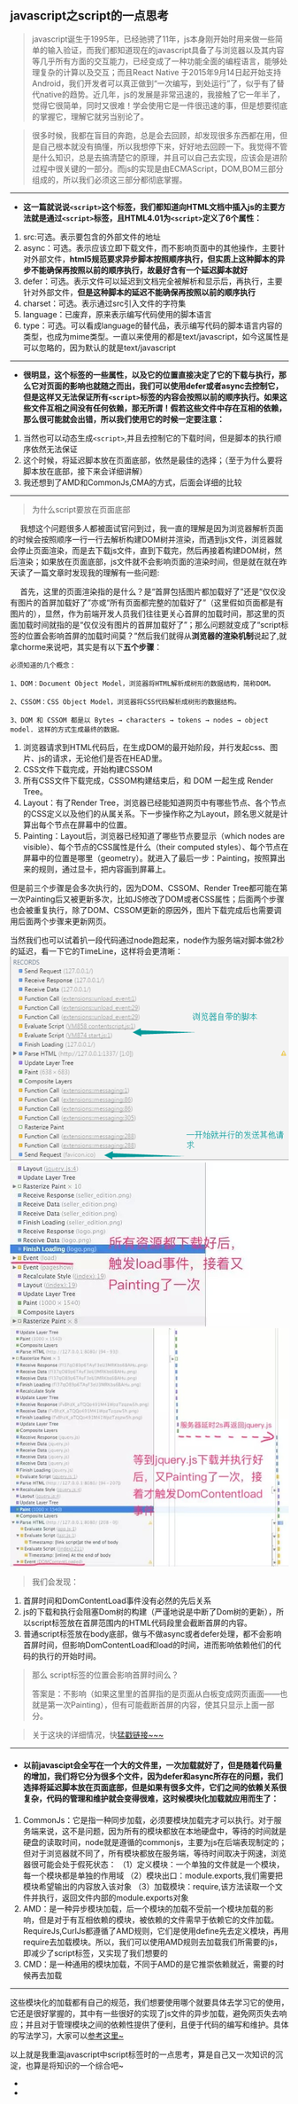 ## javascript之script的一点思考 ##


> javascript诞生于1995年，已经驰骋了11年，js本身刚开始时用来做一些简单的输入验证，而我们都知道现在的javascript具备了与浏览器以及其内容等几乎所有方面的交互能力，已经变成了一种功能全面的编程语言，能够处理复杂的计算以及交互；而且React Native 于2015年9月14日起开始支持Android，我们开发者可以真正做到“一次编写，到处运行”了，似乎有了替代native的趋势。近几年，js的发展是非常迅速的，我接触了它一年半了，觉得它很简单，同时又很难！学会使用它是一件很迅速的事，但是想要彻底的掌握它，理解它就另当别论了。

> 很多时候，我都在盲目的奔跑，总是会去回顾，却发现很多东西都在用，但是自己根本就没有搞懂，所以我想停下来，好好地去回顾一下。我觉得不管是什么知识，总是去搞清楚它的原理，并且可以自己去实现，应该会是进阶过程中很关键的一部分。而js的实现是由ECMAScript，DOM,BOM三部分组成的，所以我们必须这三部分都彻底掌握。

----------
- **这一篇就说说`<script>`这个标签，我们都知道向HTML文档中插入js的主要方法就是通过`<script>`标签，且HTML4.01为`<script>`定义了6个属性：**
 1. src:可选。表示要包含的外部文件的地址
 2. async：可选。表示应该立即下载文件，而不影响页面中的其他操作，主要针对外部文件，**html5规范要求异步脚本按照顺序执行，但实质上这种脚本的异步不能确保再按照以前的顺序执行，故最好含有一个延迟脚本就好**
 3. defer：可选。表示文件可以延迟到文档完全被解析和显示后，再执行，主要针对外部文件，**但是这种脚本的延迟不能确保再按照以前的顺序执行**
 4. charset：可选。表示通过src引入文件的字符集
 5. language：已废弃，原来表示编写代码使用的脚本语言
 6. type：可选。可以看成language的替代品，表示编写代码的脚本语言内容的类型，也成为mime类型。一直以来使用的都是text/javascript，如今这属性是可以忽略的，因为默认的就是text/javascript

----------


- **很明显，这个标签的一些属性，以及它的位置直接决定了它的下载与执行，那么它对页面的影响也就随之而出，我们可以使用defer或者async去控制它，但是这样又无法保证所有`<script>`标签的内容会按照以前的顺序执行。如果这些文件互相之间没有任何依赖，那无所谓！假若这些文件中存在互相的依赖，那么很可能就会出错，所以我们使用它的时候一定要注意：** 
 1. 当然也可以动态生成`<script>`,并且去控制它的下载时间，但是脚本的执行顺序依然无法保证
 2. 这个时候，将延迟脚本放在页面底部，依然是最佳的选择；（至于为什么要将脚本放在底部，接下来会详细讲解）
 3. 我还想到了AMD和CommonJs,CMA的方式，后面会详细的比较

----------


> 为什么script要放在页面底部

 &ensp;&ensp; 我想这个问题很多人都被面试官问到过，我一直的理解是因为浏览器解析页面的时候会按照顺序一行一行去解析构建DOM树并渲染，而遇到js文件，浏览器就会停止页面渲染，而是去下载js文件，直到下载完，然后再接着构建DOM树，然后渲染；如果放在页面底部，js文件就不会影响页面的渲染时间，但是就在就在昨天读了一篇文章时发现我的理解有一些问题:
   
&ensp;&ensp; 首先，这里的页面渲染指的是什么？是“首屏包括图片都加载好了”还是“仅仅没有图片的首屏加载好了”亦或“所有页面都完整的加载好了”（这里假如页面都是有图片的），显然，作为前端开发人员我们往往更关心首屏的加载时间，那这里的页面加载时间就指的是“仅仅没有图片的首屏加载好了”；那么问题就变成了“script标签的位置会影响首屏的加载时间莫？”然后我们就得从**浏览器的渲染机制**说起了,就拿chorme来说吧，其实是有以下**五个步骤**：
  
    必须知道的几个概念： 
    
    1、DOM：Document Object Model，浏览器将HTML解析成树形的数据结构，简称DOM。
    
    2、CSSOM：CSS Object Model，浏览器将CSS代码解析成树形的数据结构。
    
    3、DOM 和 CSSOM 都是以 Bytes → characters → tokens → nodes → object model. 这样的方式生成最终的数据。
1. 浏览器请求到HTML代码后，在生成DOM的最开始阶段，并行发起css、图片、js的请求，无论他们是否在HEAD里。
1.  CSS文件下载完成，开始构建CSSOM
1. 所有CSS文件下载完成，CSSOM构建结束后，和 DOM 一起生成 Render Tree。
1. Layout：有了Render Tree，浏览器已经能知道网页中有哪些节点、各个节点的CSS定义以及他们的从属关系。下一步操作称之为Layout，顾名思义就是计算出每个节点在屏幕中的位置。
1. Painting：Layout后，浏览器已经知道了哪些节点要显示（which nodes are visible）、每个节点的CSS属性是什么（their computed styles）、每个节点在屏幕中的位置是哪里（geometry）。就进入了最后一步：Painting，按照算出来的规则，通过显卡，把内容画到屏幕上。

但是前三个步骤是会多次执行的，因为DOM、CSSOM、Render Tree都可能在第一次Painting后又被更新多次，比如JS修改了DOM或者CSS属性；后面两个步骤也会被重复执行，除了DOM、CSSOM更新的原因外，图片下载完成后也需要调用后面两个步骤来更新网页。

当然我们也可以试着扒一段代码通过node跑起来，node作为服务端对脚本做2秒的延迟，看一下它的TimeLine，这样将会更清晰：
![](https://raw.githubusercontent.com/Anjing1993/mypassages/master/images/timeline1.png)
![](https://raw.githubusercontent.com/Anjing1993/mypassages/master/images/timeline2.jpg)
![](https://raw.githubusercontent.com/Anjing1993/mypassages/master/images/timeline3.jpg)



> 我们会发现：


1. 首屏时间和DomContentLoad事件没有必然的先后关系
1. js的下载和执行会阻塞Dom树的构建（严谨地说是中断了Dom树的更新），所以script标签放在首屏范围内的HTML代码段里会截断首屏的内容。
1. 普通script标签放在body底部，做与不做async或者defer处理，都不会影响首屏时间，但影响DomContentLoad和load的时间，进而影响依赖他们的代码的执行的开始时间。

>那么 script标签的位置会影响首屏时间么？
> 
> 答案是：不影响（如果这里里的首屏指的是页面从白板变成网页画面——也就是第一次Painting），但有可能截断首屏的内容，使其只显示上面一部分。

> 关于这块的详细情况，快[猛戳链接~~~](http://mp.weixin.qq.com/s?__biz=MzAxODE2MjM1MA==&mid=401657042&idx=1&sn=c06773e257b3ae662f8389b32cbbcebc&scene=2&srcid=0115bRdbpWzsFYbPsPAu1JHn&from=timeline&isappinstalled=0#wechat_redirect)

----------
- #### 以前javascipt会全写在一个大的文件里，一次加载就好了，但是随着代码量的增加，我们将它分为很多个文件，因为defer和async所存在的问题，我们选择将延迟脚本放在页面底部，但是如果有很多文件，它们之间的依赖关系很复杂，代码的管理和维护就会变得很难，这时候**模块化加载**就应用而生了：  ####

 1. CommonJs：它是指一种同步加载，必须要模块加载完才可以执行。对于服务端来说，这不是问题，因为所有的模块都放在本地硬盘中，等待的时间就是硬盘的读取时间，node就是遵循的commonjs，主要为js在后端表现制定的；但对于浏览器就不同了，所有模块都放在服务端，等待时间取决于网速，浏览器很可能会处于假死状态：
（1）定义模块：一个单独的文件就是一个模块，每一个模块都是单独的作用域
（2）模块出口：module.exports,我们需要把模块希望输出的内容放入该对象
（3）加载模块：require,该方法读取一个文件并执行，返回文件内部的module.exports对象
 2. AMD：是一种异步模块加载，后一个模块的加载不受前一个模块加载的影响，但是对于有互相依赖的模块，被依赖的文件需早于依赖它的文件加载。RequireJs,CurlJs都遵循了AMD规则，它们是使用define先去定义模块，再用require去加载模块。所以，我们可以使用AMD规则去加载我们所需要的js，即减少了script标签，又实现了我们想要的
 3. CMD：是一种通用的模块加载，不同于AMD的是它推崇依赖就近，需要的时候再去加载

----------
这些模块化的加载都有自己的规范，我们想要使用哪个就要具体去学习它的使用，它还是很好掌握的，其中有一些很好的实现了js文件的异步加载，避免网页失去响应；并且对于管理模块之间的依赖性提供了便利，且便于代码的编写和维护。具体的写法学习，大家可以[参考这里~](http://www.ruanyifeng.com/blog/2012/10/asynchronous_module_definition.html)

以上就是我重温javascript中script标签时的一点思考，算是自己又一次知识的沉淀，也算是将知识的一个综合吧~


- 


- 

